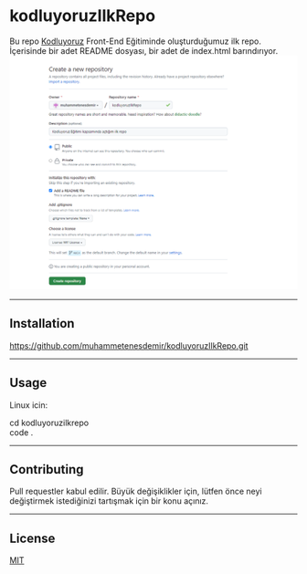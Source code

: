 # **kodluyoruzIlkRepo**
Bu repo [Kodluyoruz](https://kodluyoruz.org/) Front-End Eğitiminde oluşturduğumuz ilk repo. İçerisinde bir adet README dosyası, bir adet de index.html barındırıyor.
![](/Screenshot%202023-03-29%20142439.png)

-------

## **Installation**

https://github.com/muhammetenesdemir/kodluyoruzIlkRepo.git

------

## **Usage**

Linux icin:
 
 cd kodluyoruzilkrepo  
 code .

------

## **Contributing**

Pull requestler kabul edilir. Büyük değişiklikler için, lütfen önce neyi değiştirmek istediğinizi tartışmak için bir konu açınız.

------

## **License**

[MIT](https://choosealicense.com/licenses/mit/)


